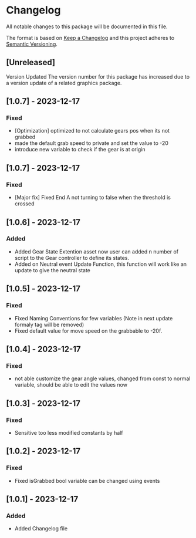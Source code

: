 # Changelog
All notable changes to this package will be documented in this file.

The format is based on [Keep a Changelog](http://keepachangelog.com/en/1.0.0/)
and this project adheres to [Semantic Versioning](http://semver.org/spec/v2.0.0.html).

## [Unreleased]

Version Updated
The version number for this package has increased due to a version update of a related graphics package.

## [1.0.7] - 2023-12-17
### Fixed
- [Optimization] optimized to not calculate gears pos when its not grabbed
- made the default grab speed to private and set the value to -20
- introduce new variable to check if the gear is at origin

## [1.0.7] - 2023-12-17
### Fixed
- [Major fix] Fixed End A not turning to false when the threshold is crossed

## [1.0.6] - 2023-12-17
### Added
- Added Gear State Extention asset now user can added n number of script to the Gear controller to define its states.
- Added on Neutral event Update Function, this function will work like an update to give the neutral state


## [1.0.5] - 2023-12-17
### Fixed
- Fixed Naming Conventions for few variables (Note in next update formaly tag will be removed)
- Fixed default value for move speed on the grabbable to -20f.

## [1.0.4] - 2023-12-17
### Fixed
- not able customize the gear angle values, changed from const to normal variable, should be able to edit the values now

## [1.0.3] - 2023-12-17
### Fixed
- Sensitive too less modified constants by half

## [1.0.2] - 2023-12-17
### Fixed
- Fixed isGrabbed bool variable can be changed using events


## [1.0.1] - 2023-12-17
### Added
- Added Changelog file
